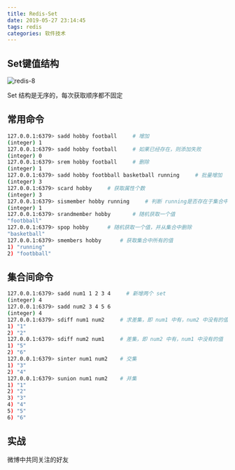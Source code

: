 ```yaml
---
title: Redis-Set
date: 2019-05-27 23:14:45
tags: redis
categories: 软件技术
---
```


## Set键值结构

![redis-8](https://gcore.jsdelivr.net/gh/goldsubmarine/cdn@master/blog/redis-8.png)

Set 结构是无序的，每次获取顺序都不固定

## 常用命令

```bash
127.0.0.1:6379> sadd hobby football     # 增加
(integer) 1
127.0.0.1:6379> sadd hobby football     # 如果已经存在，则添加失败
(integer) 0
127.0.0.1:6379> srem hobby football     # 删除
(integer) 1
127.0.0.1:6379> sadd hobby footbball basketball running     # 批量增加
(integer) 3
127.0.0.1:6379> scard hobby     # 获取属性个数
(integer) 3
127.0.0.1:6379> sismember hobby running     # 判断 running是否存在于集合中
(integer) 1
127.0.0.1:6379> srandmember hobby       # 随机获取一个值
"footbball"
127.0.0.1:6379> spop hobby      # 随机获取一个值，并从集合中删除
"basketball"
127.0.0.1:6379> smembers hobby      # 获取集合中所有的值
1) "running"
2) "footbball"
```

## 集合间命令

```bash
127.0.0.1:6379> sadd num1 1 2 3 4     # 新增两个 set
(integer) 4
127.0.0.1:6379> sadd num2 3 4 5 6
(integer) 4
127.0.0.1:6379> sdiff num1 num2     # 求差集，即 num1 中有，num2 中没有的值
1) "1"
2) "2"
127.0.0.1:6379> sdiff num2 num1     # 差集，即 num2 中有，num1 中没有的值
1) "5"
2) "6"
127.0.0.1:6379> sinter num1 num2    # 交集
1) "3"
2) "4"
127.0.0.1:6379> sunion num1 num2    # 并集
1) "1"
2) "2"
3) "3"
4) "4"
5) "5"
6) "6"
```

## 实战

微博中共同关注的好友